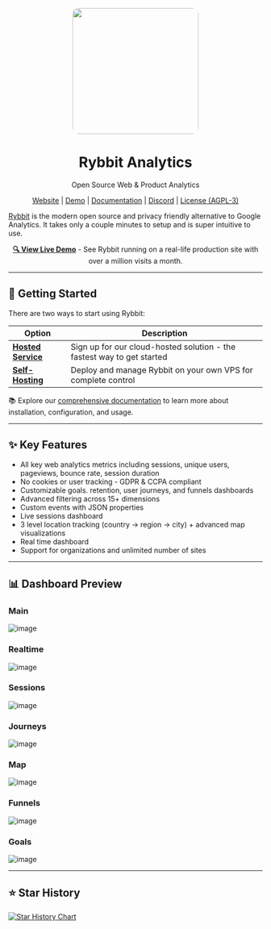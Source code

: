 <p align="center">
  <img src="https://github.com/user-attachments/assets/1425302a-40b6-4d97-bf4b-89927ea93fb9" height="250" style="border-radius: 5%;">
    <h1 align="center">
        Rybbit Analytics 
    </h1>
    <p align="center">Open Source Web & Product Analytics</p>

<p align="center">
    <a href="https://rybbit.io" target="_blank">Website</a> |
    <a href="https://demo.rybbit.io/1" target="_blank">Demo</a> |
    <a href="https://rybbit.io/docs" target="_blank">Documentation</a> |
    <a href="https://discord.gg/DEhGb4hYBj" target="_blank">Discord</a> |
    <a href="https://github.com/rybbit-io/rybbit?tab=AGPL-3.0-1-ov-file" target="_blank">License (AGPL-3)</a>
</p>

</p>


<a href="https://rybbit.io/" target="_blank">Rybbit</a> is the modern open source and privacy friendly alternative to Google Analytics. It takes only a couple minutes to setup and is super intuitive to use.

<p align="center">
  <strong><a href="https://demo.rybbit.io/1">🔍 View Live Demo</a></strong> - See Rybbit running on a real-life production site with over a million visits a month.
</p>

<hr>

## 🚀 Getting Started

There are two ways to start using Rybbit:

| Option                                                  | Description                                                            |
| ------------------------------------------------------- | ---------------------------------------------------------------------- |
| **[Hosted Service](https://rybbit.io)**                 | Sign up for our cloud-hosted solution - the fastest way to get started |
| **[Self-Hosting](https://rybbit.io/docs/self-hosting)** | Deploy and manage Rybbit on your own VPS for complete control          |

📚 Explore our [comprehensive documentation](https://rybbit.io/docs) to learn more about installation, configuration, and usage.

<hr>

## ✨ Key Features

- All key web analytics metrics including sessions, unique users, pageviews, bounce rate, session duration
- No cookies or user tracking - GDPR & CCPA compliant
- Customizable goals. retention, user journeys, and funnels dashboards
- Advanced filtering across 15+ dimensions
- Custom events with JSON properties
- Live sessions dashboard
- 3 level location tracking (country -> region -> city) + advanced map visualizations
- Real time dashboard
- Support for organizations and unlimited number of sites

<hr>

## 📊 Dashboard Preview

### Main

![image](https://github.com/user-attachments/assets/7f2d3b79-90b6-496b-9b47-373ba1c62a7e)

### Realtime

![image](https://github.com/user-attachments/assets/54996620-4eff-4ecc-9135-10ce21483f6a)

### Sessions

![image](https://github.com/user-attachments/assets/b87769f3-650d-4069-9e18-5d59e41a175b)

### Journeys

![image](https://github.com/user-attachments/assets/890f9de8-3025-4962-91c5-5a1b2ddf0d82)

### Map

![image](https://github.com/user-attachments/assets/b1f7be89-ec8d-4ccc-9a87-45b0fb31d3a1)

### Funnels

![image](https://github.com/user-attachments/assets/bad9e37c-1ff6-49b4-9285-6dde7f90051f)

### Goals

![image](https://github.com/user-attachments/assets/60503585-5daf-4cfe-927e-4e149749f538)

<hr>

## ⭐ Star History

[![Star History Chart](https://api.star-history.com/svg?repos=rybbit-io/rybbit&type=Date)](https://www.star-history.com/#rybbit-io/rybbit&Date)
